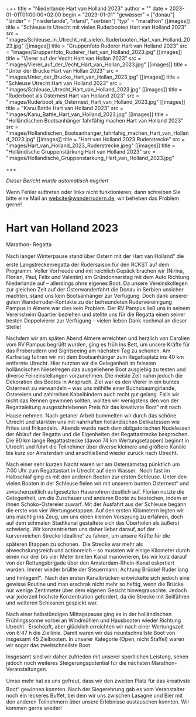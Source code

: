 +++
title = "Niederlande Hart van Holland 2023"
author = ""
date = 2023-01-01T01:00:00+02:00
begin = "2023-01-01"
"gewässer" = ["donau"]
"länder" = ["niederlande", "irland", "serbien"]
"typ" = "marathon"
[[images]]
title = "Schleuse in Utrecht mit vielen Ruderbooten Hart van Holland 2023"
src = "images/Schleuse_in_Utrecht_mit_vielen_Ruderbooten_Hart_van_Holland_2023.jpg"
[[images]]
title = "Gruppenfoto Ruderer Hart van Holland 2023"
src = "images/Gruppenfoto_Ruderer_Hart_van_Holland_2023.jpg"
[[images]]
title = "Vierer auf der Vecht Hart van Hollan 2023"
src = "images/Vierer_auf_der_Vecht_Hart_van_Hollan_2023.jpg"
[[images]]
title = "Unter der Brücke Hart van Hollan 2023"
src = "images/Unter_der_Brucke_Hart_van_Hollan_2023.jpg"
[[images]]
title = "Schleuse Utrecht Hart van Holland 2023"
src = "images/Schleuse_Utrecht_Hart_van_Holland_2023.jpg"
[[images]]
title = "Ruderboot als Osternest Hart van Holland 2023"
src = "images/Ruderboot_als_Osternest_Hart_van_Holland_2023.jpg"
[[images]]
title = "Kanu Battle Hart van Holland 2023"
src = "images/Kanu_Battle_Hart_van_Holland_2023.jpg"
[[images]]
title = "Holländischen Bootsanhänger fahrfähig machen Hart van Holland 2023"
src = "images/Hollandischen_Bootsanhanger_fahrfahig_machen_Hart_van_Holland_2023.jpg"
[[images]]
title = "Hart van Holland 2023 Ruderstrecke"
src = "images/Hart_van_Holland_2023_Ruderstrecke.jpeg"
[[images]]
title = "Holländische Gruppenstärkung Hart van Holland 2023"
src = "images/Hollandische_Gruppenstarkung_Hart_van_Holland_2023.jpg"

+++


*Dieser Bericht wurde automatisch migriert*

Wenn Fehler auftreten oder links nicht funktionieren, dann schreiben Sie bitte eine Mail an website@wanderrudern.de, wir beheben das Problem gerne!



# Hart van Holland 2023


Marathon- Regatta

Nach langer Winterpause stand über Ostern mit der Hart van Holland“ die erste Langstreckenregatta der Rudersaison für den RCKST auf dem Programm. Voller Vorfreude und mit reichlich Gepäck brachen wir (Nirina, Florian, Paul, Felix und Valentin) am Gründonnerstag mit dem Auto Richtung Niederlande auf – allerdings ohne eigenes Boot. Da unsere Vereinskollegen zur gleichen Zeit auf der Osterwanderfahrt die Donau in Serbien unsicher machten, stand uns kein Bootsanhänger zur Verfügung. Doch dank unserer guten Wanderruder-Kontakte zu der befreundeten Rudervereinigung Pampus in Almere war dies kein Problem. Der RV Pampus ließ uns in seinem Vereinsheim Quartier beziehen und stellte uns für die Regatta einen seiner besten Doppelvierer zur Verfügung – vielen lieben Dank nochmal an dieser Stelle!

Nachdem wir am späten Abend Almere erreichten und herzlich von Carolien vom RV Pampus begrüßt wurden, ging es früh ins Bett, um unsere Kräfte für das Proberudern und Sightseeing am nächsten Tag zu schonen. Am Karfreitag fuhren wir mit dem Bootsanhänger zum Regattaplatz ins 40 km entfernte Utrecht. Hier nutzten wir die Gelegenheit im feinsten holländischen Nieselregen das ausgeliehene Boot ausgiebig zu testen und diverse Feineinstellungen vorzunehmen. Die meiste Zeit nahm jedoch die Dekoration des Bootes in Anspruch. Ziel war es den Vierer in ein buntes Osternest zu verwandeln – was uns mithilfe einer Buchsbaumgirlande, Ostereiern und zahlreihen Kabelbindern auch recht gut gelang. Falls wir nicht das Rennen gewinnen sollten, wollten wir wenigstens den von der Regattaleitung ausgeschriebenen Preis für das kreativste Boot“ mit nach Hause nehmen. Nach getaner Arbeit bummelten wir durch das schöne Utrecht und stärkten uns mit nahrhaften holländischen Delikatessen wie Frites und Frikandeln.  Abends wurde nach dem obligatorischen Nudelessen der Ablauf der Regatta und die Eigenheiten der Regattastrecke besprochen. Die 90 km lange Regattastrecke (davon 74 km Wertungsetappen) beginnt in Utrecht und führt die Teilnehmer über diverse kleinere und größere Kanäle bis kurz vor Amsterdam und anschließend wieder zurück nach Utrecht.

Nach einer sehr kurzen Nacht waren wir am Ostersamstag pünktlich um 7:00 Uhr zum Regattastart in Utrecht auf dem Wasser.  Noch fast im Halbschlaf ging es mit den anderen Booten zur ersten Schleuse. Unter den vielen Booten in der Schleuse fielen wir mit unserem bunten Osternest“ und zwischenzeitlich aufgesetzten Hasenohren deutlich auf. Florian nutzte die Gelegenheit, um die Zuschauer und anderen Boote zu bestechen, indem er ihnen Schoko-Ostereier zuwarf. Mit der Ausfahrt aus der Schleuse begann die erste von vier Wertungsetappen. Auf den ersten Kilometern legten wir uns mächtig ins Zeug, um uns einen kleinen Vorsprung zu erfahren, doch auf dem schmalen Stadtkanal gestaltete sich das Überholen als äußerst schwierig. Wir konzentrierten uns daher lieber darauf, auf der kurvenreichen Strecke Idealline“ zu fahren, um unsere Kräfte für die späteren Etappen zu schonen.  Die Strecke war mehr als abwechslungsreich und actionreich – so mussten wir einige Kilometer durch einen nur drei bis vier Meter breiten Kanal manövrieren, bis wir kurz darauf von der Rettungsbrigade über den Amsterdam-Rhein-Kanal eskortiert wurden. Immer wieder brüllte der Steuermann: Achtung Brücke! Ruder lang und hinlegen!“.  Nach den ersten Kanalbrücken entwickelte sich jedoch eine gewisse Routine und man erschrak nicht mehr so heftig, wenn die Brücke nur wenige Zentimeter über dem eigenen Gesicht hinwegrauschte. Jedoch war jederzeit höchste Konzentration gefordert, da die Strecke mit Seilfähren und weiteren Schikanen gespickt war.

Nach einer halbstündigen Mittagspause ging es in der holländischen Frühlingssonne vorbei an Windmühlen und Hausbooten wieder Richtung Utrecht.  Erschöpft, aber glücklich erreichten wir nach einer Wertungszeit von 6:47 h die Ziellinie. Damit waren wir das neuntschnellste Boot von insgesamt 45 Zielbooten. In unserer Kategorie (Open, nicht Staffel) waren wir sogar das zweitschnellste Boot

Insgesamt sind wir daher zufrieden mit unserer sportlichen Leistung, sehen jedoch noch weiteres Steigerungspotential für die nächsten Marathon-Veranstaltungen.

Umso mehr hat es uns gefreut, dass wir den zweiten Platz für das kreativste Boot“ gewinnen konnten. Nach der Siegerehrung gab es vom Veranstalter noch ein leckeres Buffet, bei dem wir uns zwischen Lasagne und Bier mit den anderen Teilnehmern über unsere Erlebnisse austauschen konnten. Wir kommen gerne wieder!